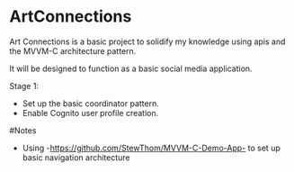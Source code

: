 # ArtConnections

Art Connections is a basic project to solidify my knowledge using apis and the MVVM-C architecture pattern.

It will be designed to function as a basic social media application.

Stage 1:
* Set up the basic coordinator pattern.
* Enable Cognito user profile creation.


#Notes
* Using -https://github.com/StewThom/MVVM-C-Demo-App- to set up basic navigation architecture
